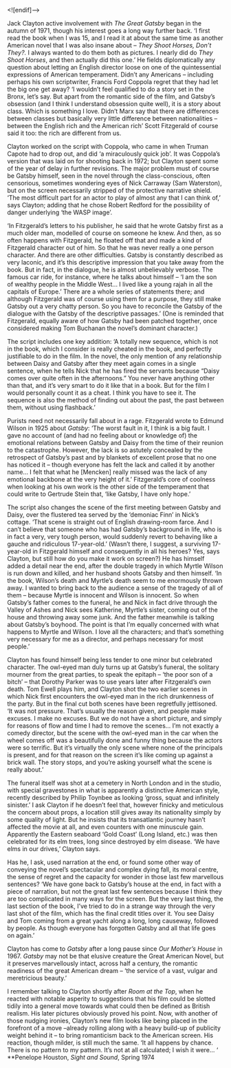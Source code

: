 <![endif]-->

Jack Clayton active involvement with _The Great Gatsby_ began in the autumn of 1971, though his interest goes a long way further back. ‘I first read the book when I was 15, and I read it at about the same time as another American novel that I was also insane about – _They Shoot Horses, Don’t They?._ I always wanted to do them both as pictures. I nearly did do _They Shoot Horses_, and then actually did this one.’ He fields diplomatically any question about letting an English director loose on one of the quintessential expressions of American temperament. Didn’t any Americans – including perhaps his own scriptwriter, Francis Ford Coppola regret that they had let the big one get away? ‘I wouldn’t feel qualified to do a story set in the Bronx, let’s say. But apart from the romantic side of the film, and Gatsby’s obsession (and I think I understand obsession quite well), it is a story about class. Which is something I love. Didn’t Marx say that there are differences between classes but basically very little difference between nationalities – between the English rich and the American rich’ Scott Fitzgerald of course said it too: the rich are different from us.

Clayton worked on the script with Coppola, who came in when Truman Capote had to drop out, and did ‘a miraculously quick job’. It was Coppola’s version that was laid on for shooting back in 1972; but Clayton spent some of the year of delay in further revisions. The major problem must of course be Gatsby himself, seen in the novel through the class-conscious, often censorious, sometimes wondering eyes of Nick Carraway (Sam Waterston), but on the screen necessarily stripped of the protective narrative shield. ‘The most difficult part for an actor to play of almost any that I can think of,’ says Clayton; adding that he chose Robert Redford for the possibility of danger underlying ‘the WASP image’.

‘In Fitzgerald’s letters to his publisher, he said that he wrote Gatsby first as a much older man, modelled of course on someone he knew. And then, as so often happens with Fitzgerald, he floated off that and made a kind of Fitzgerald character out of him. So that he was never really a one person character. And there are other difficulties. Gatsby is constantly described as very laconic, and it’s this descriptive impression that you take away from the book. But in fact, in the dialogue, he is almost unbelievably verbose. The famous car ride, for instance, where he talks about himself – ‘I am the son of wealthy people in the Middle West... I lived like a young rajah in all the capitals of Europe.’ There are a whole series of statements there; and although Fitzgerald was of course using them for a purpose, they still make Gatsby out a very chatty person. So you have to reconcile the Gatsby of the dialogue with the Gatsby of the descriptive passages.’ (One is reminded that Fitzgerald, equally aware of how Gatsby had been patched together, once considered making Tom Buchanan the novel’s dominant character.)

The script includes one key addition: ‘A totally new sequence, which is not in the book, which I consider is really cheated in the book, and perfectly justifiable to do in the film. In the novel, the only mention of any relationship between Daisy and Gatsby after they meet again comes in a single sentence, when he tells Nick that he has fired the servants because “Daisy comes over quite often in the afternoons.” You never have anything other than that, and it’s very smart to do it like that in a book. But for the film I would personally count it as a cheat. I think you have to see it. The sequence is also the method of finding out about the past, the past between them, without using flashback.’

Purists need not necessarily fall about in a rage. Fitzgerald wrote to Edmund Wilson in 1925 about _Gatsby_: ‘The worst fault in it, I think is a big fault. I gave no account of (and had no feeling about or knowledge of) the emotional relations between Gatsby and Daisy from the time of their reunion to the catastrophe. However, the lack is so astutely concealed by the retrospect of Gatsby’s past and by blankets of excellent prose that no one has noticed it – though everyone has felt the lack and called it by another name... I felt that what he [Mencken] really missed was the lack of any emotional backbone at the very height of it.’ Fitzgerald’s core of coolness when looking at his own work is the other side of the temperament that could write to Gertrude Stein that, ‘like Gatsby, I have only hope.’

The script also changes the scene of the first meeting between Gatsby and Daisy, over the flustered tea served by the ‘demoniac Finn’ in Nick’s cottage. ‘That scene is straight out of English drawing-room farce. And I can’t believe that someone who has had Gatsby’s background in life, who is in fact a very, very tough person, would suddenly revert to behaving like a gauche and ridiculous 17-year-old.’ (Wasn’t there, I suggest, a surviving 17-year-old in Fitzgerald himself and consequently in all his heroes? Yes, says Clayton, but still how do you make it work on screen?) He has himself added a detail near the end, after the double tragedy in which Myrtle Wilson is run down and killed, and her husband shoots Gatsby and then himself. ‘In the book, Wilson’s death and Myrtle’s death seem to me enormously thrown away. I wanted to bring back to the audience a sense of the tragedy of all of them – because Myrtle is innocent and Wilson is innocent. So when Gatsby’s father comes to the funeral, he and Nick in fact drive through the Valley of Ashes and Nick sees Katherine, Myrtle’s sister, coming out of the house and throwing away some junk. And the father meanwhile is talking about Gatsby’s boyhood. The point is that I’m equally concerned with what happens to Myrtle and Wilson. I love all the characters; and that’s something very necessary for me as a director, and perhaps necessary for most people.’

Clayton has found himself being less tender to one minor but celebrated character. The owl-eyed man duly turns up at Gatsby’s funeral, the solitary mourner from the great parties, to speak the epitaph – ‘the poor son of a bitch’ – that Dorothy Parker was to use years later after Fitzgerald’s own death. Tom Ewell plays him, and Clayton shot the two earlier scenes in which Nick first encounters the owl-eyed man in the rich drunkenness of the party. But in the final cut both scenes have been regretfully jettisoned. ‘It was not pressure. That’s usually the reason given, and people make excuses. I make no excuses. But we do not have a short picture, and simply for reasons of flow and time I had to remove the scenes... I’m not exactly a comedy director, but the scene with the owl-eyed man in the car when the wheel comes off was a beautifully done and funny thing because the actors were so terrific. But it’s virtually the only scene where none of the principals is present, and for that reason on the screen it’s like coming up against a brick wall. The story stops, and you’re asking yourself what the scene is really about.’

The funeral itself was shot at a cemetery in North London and in the studio, with special gravestones in what is apparently a distinctive American style, recently described by Philip Toynbee as looking ‘gross, squat and infinitely sinister.’ I ask Clayton if he doesn’t feel that, however finicky and meticulous the concern about props, a location still gives away its nationality simply by some quality of light. But he insists that its transatlantic journey hasn’t affected the movie at all, and even counters with one minuscule gain. Apparently the Eastern seaboard ‘Gold Coast’ (Long Island, etc.) was then celebrated for its elm trees, long since destroyed by elm disease. ‘We have elms in our drives,’ Clayton says.

Has he, I ask, used narration at the end, or found some other way of conveying the novel’s spectacular and complex dying fall, its moral centre, the sense of regret and the capacity for wonder in those last few marvellous sentences? ‘We have gone back to Gatsby’s house at the end, in fact with a piece of narration, but not the great last few sentences because I think they are too complicated in many ways for the screen. But the very last thing, the last section of the book, I’ve tried to do in a strange way through the very last shot of the film, which has the final credit titles over it. You see Daisy and Tom coming from a great yacht along a long, long causeway, followed by people. As though everyone has forgotten Gatsby and all that life goes on again.’

Clayton has come to _Gatsby_ after a long pause since _Our Mother’s House_ in 1967. _Gatsby_ may not be that elusive creature the Great American Novel, but it preserves marvellously intact, across half a century, the romantic readiness of the great American dream – ‘the service of a vast, vulgar and meretricious beauty.’

I remember talking to Clayton shortly after _Room at the Top_, when he reacted with notable asperity to suggestions that his film could be slotted tidily into a general move towards what could then be defined as British realism. His later pictures obviously proved his point. Now, with another of those nudging ironies, Clayton’s new film looks like being placed in the forefront of a move –already rolling along with a heavy build-up of publicity weight behind it – to bring romanticism back to the American screen. His reaction, though milder, is still much the same. ‘It all happens by chance. There is no pattern to my pattern. It’s not at all calculated; I wish it were... ‘<br>
**Penelope Houston, _Sight and Sound_, Spring 1974
<!--stackedit_data:
eyJoaXN0b3J5IjpbNjg1NTI3MzIxLDk4NjA5MDk2OV19
-->